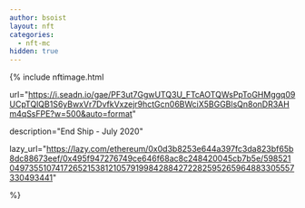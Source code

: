 ```yaml
---
author: bsoist
layout: nft
categories:
  - nft-mc
hidden: true
---
```

{% include nftimage.html 

url="https://i.seadn.io/gae/PF3ut7GgwUTQ3U_FTcAOTQWsPpToGHMggq09UCpTQlQB1S6yBwxVr7DvfkVxzejr9hctGcn06BWciX5BGGBlsQn8onDR3AHm4qSsFPE?w=500&auto=format"

description="End Ship - July 2020"

lazy_url="https://lazy.com/ethereum/0x0d3b8253e644a397fc3da823bf65b8dc88673eef/0x495f947276749ce646f68ac8c248420045cb7b5e/5985210497355107417265215381210579199842884272282595265964883305557330493441"

%}

